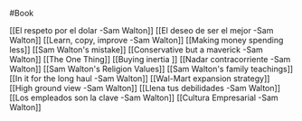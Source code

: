 #Book 


[[El respeto por el dolar -Sam Walton]]
[[El deseo de ser el mejor -Sam Walton]]
[[Learn, copy, improve -Sam Walton]]
[[Making money spending less]]
[[Sam Walton's mistake]]
[[Conservative but a maverick -Sam Walton]]
[[The One Thing]]
[[Buying inertia ]]
[[Nadar contracorriente -Sam Walton]]
[[Sam Walton's Religion Values]]
[[Sam Walton's family teachings]]
[[In it for the long haul -Sam Walton]]
[[Wal-Mart expansion strategy]]
[[High ground view -Sam Walton]]
[[Llena tus debilidades -Sam Walton]]
[[Los empleados son la clave -Sam Walton]]
[[Cultura Empresarial -Sam Walton]]